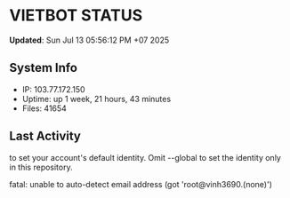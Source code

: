 # VIETBOT STATUS
**Updated**: Sun Jul 13 05:56:12 PM +07 2025

## System Info
- IP: 103.77.172.150
- Uptime: up 1 week, 21 hours, 43 minutes
- Files: 41654

## Last Activity

to set your account's default identity.
Omit --global to set the identity only in this repository.

fatal: unable to auto-detect email address (got 'root@vinh3690.(none)')
